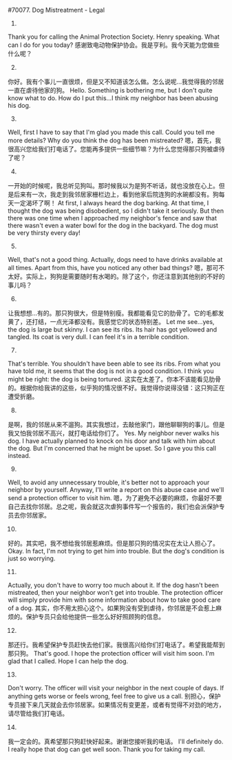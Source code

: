 #70077. Dog Mistreatment - Legal

1.
Thank you for calling the Animal Protection Society. Henry speaking. What can I do for you today?
感谢致电动物保护协会。我是亨利。我今天能为您做些什么呢？

2.
你好。我有个事儿一直很烦，但是又不知道该怎么做。怎么说呢…我觉得我的邻居一直在虐待他家的狗。
Hello. Something is bothering me, but I don't quite know what to do. How do I put this…I think my neighbor has been abusing his dog.

3.
Well, first I have to say that I'm glad you made this call. Could you tell me more details? Why do you think the dog has been mistreated?
嗯，首先，我很高兴您给我们打电话了。您能再多提供一些细节嘛？为什么您觉得那只狗被虐待了呢？

4.
一开始的时候呢，我总听见狗叫。那时候我以为是狗不听话，就也没放在心上。但是后来有一次，我走到我邻居家栅栏边上，看到他家后院连狗的水碗都没有。狗每天一定渴坏了啊！
At first, I always heard the dog barking. At that time, I thought the dog was being disobedient, so I didn't take it seriously. But then there was one time when I approached my neighbor's fence and saw that there wasn't even a water bowl for the dog in the backyard. The dog must be very thirsty every day!

5.
Well, that's not a good thing. Actually, dogs need to have drinks available at all times. Apart from this, have you noticed any other bad things?
嗯，那可不太好。实际上，狗狗是需要随时有水喝的。除了这个，你还注意到其他别的不好的事儿吗？

6.
让我想想…有的。那只狗很大，但是特别瘦。我都能看见它的肋骨了。它的毛都发黄了，还打结，一点光泽都没有。我感觉它的状态特别差。
Let me see…yes, the dog is large but skinny. I can see its ribs. Its hair has got yellowed and tangled. Its coat is very dull. I can feel it's in a terrible condition.

7.
That's terrible. You shouldn't have been able to see its ribs. From what you have told me, it seems that the dog is not in a good condition. I think you might be right: the dog is being tortured.
这实在太差了。你本不该能看见肋骨的。根据你给我讲的这些，似乎狗的情况很不好。我觉得你说得没错：这只狗正在遭受折磨。

8.
是啊，我的邻居从来不遛狗。其实我想过，去敲他家门，跟他聊聊狗的事儿。但是我又怕我邻居不高兴，就打电话给你们了。
Yes. My neighbor never walks his dog. I have actually planned to knock on his door and talk with him about the dog. But I'm concerned that he might be upset. So I gave you this call instead.

9.
Well, to avoid any unnecessary trouble, it's better not to approach your neighbor by yourself. Anyway, I'll write a report on this abuse case and we'll send a protection officer to visit him.
嗯，为了避免不必要的麻烦，你最好不要自己去找你邻居。总之呢，我会就这次虐狗事件写一个报告的，我们也会派保护专员去你邻居家。

10.
好的。其实吧，我不想给我邻居惹麻烦。但是那只狗的情况实在太让人担心了。
Okay. In fact, I'm not trying to get him into trouble. But the dog's condition is just so worrying.

11.
Actually, you don't have to worry too much about it. If the dog hasn't been mistreated, then your neighbor won't get into trouble. The protection officer will simply provide him with some information about how to take good care of a dog.
其实，你不用太担心这个。如果狗没有受到虐待，你邻居是不会惹上麻烦的。保护专员只会给他提供一些怎么好好照顾狗的信息。

12.
那还行。我希望保护专员赶快去他们家。我很高兴给你们打电话了。希望我能帮到那只狗。
That's good. I hope the protection officer will visit him soon. I'm glad that I called. Hope I can help the dog.

13.
Don't worry. The officer will visit your neighbor in the next couple of days. If anything gets worse or feels wrong, feel free to give us a call.
别担心，保护专员接下来几天就会去你邻居家。如果情况有变更差，或者有觉得不对劲的地方，请尽管给我们打电话。

14.
我一定会的。真希望那只狗赶快好起来。谢谢您接听我的电话。
I'll definitely do. I really hope that dog can get well soon. Thank you for taking my call.